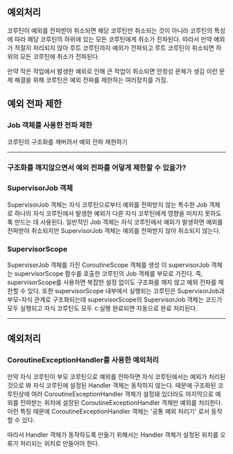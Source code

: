 ## 예외처리
코루틴이 예외를 전파받아 취소되면 해당 코루틴만 취소되는 것이 아니라 코루틴의 특성에 따라 해당 코루틴의 하위에 있는
모든 코루틴에게 취소가 전파된다. 따라서 만약 예외가 적절히 처리되지 않아 루트 코루틴까지 예외가 전파되고 루트 코루틴이 취소되면 하위의 모든 코루틴에 취소가 전파된다.

만약 작은 작업에서 발생한 예외로 인해 큰 작업이 취소되면 안정성 문제가 생김
이런 문제 해결을 위해 코루틴은 예외 전파를 제한하는 여러장치를 가짐.

## 예외 전파 제한

### Job 객체를 사용한 전파 제한
코루틴의 구조화를 깨버려서 예외 전파 제한하기

---
### 구조화를 깨지않으면서 예외 전파를 어덯게 제한할 수 있을가?

### SupervisorJob 객체
SupervisorJob 객체는 자식 코루틴으로부터 예외를 전파받지 않는 특수한 Job 객체로 하나의 자식 코루틴에서 발생한 예외가
다른 자식 코루틴에게 영향을 미치지 못하도록 만드는 데 사용된다. 일반적인 Job 객체는 자식 코루틴에서 예외가 발생하면 예외를 전파받아 취소되지만
SupervisorJob 객체는 예외를 전파받지 않아 취소되지 않는다.


### SupervisorScope
SupervisorJob 객체를 가진 CoroutineScope 객체를 생성
이 supervisorJob 객체는 supervisorScope 함수를 호출한 코루틴의 Job 객체를 부모로 가진다.
즉, supervisorScope를 사용하면 복잡한 설정 없이도 구조화를 깨지 않고 예외 전파를 제한할 수 있다.
또한 supervisorScope 내부에서 실행되는 코루틴은 SupervisorJob과 부모-자식 관계로 구조화되는데 supervisorScope의 SupervisorJob 객체는 코드가 모두
실행되고 자식 코루틴도 모두 ㄷ실행 완료되면 자동으로 완료 처리된다.

---
## 예외처리

### CoroutineExceptionHandler를 사용한 예외처리
만약 자식 코루틴이 부모 코루틴으로 예외를 전파하면 자식 코루틴에서는 예외가 처리된 것으로 봐 자식 코루틴에 설정된 Handler 객체는 동작하지 않는다.
때문에 구조화된 코루틴상에 여러 CoroutineExceptionHandler 객체가 설정돼 있더라도 마지막으로 예외를 전파받는 위치에 설정된 CoroutineExceptionHandler 객체만 
예외를 처리한다.
이런 특징 때문에 CoroutineExceptionHandler 객체는 '공통 예외 처리기' 로서 동작할 수 있다.

따라서 Handler 객체가 동작하도록 만들기 위해서는 Handler 객체가 설정된 위치를 오류가 처리되는 위치로 만들어야 한다.